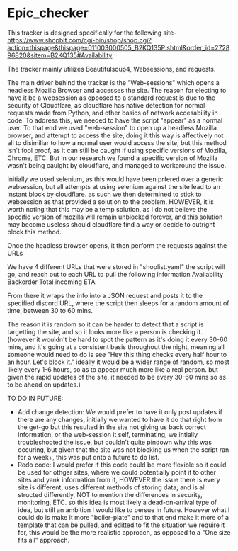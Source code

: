 # Epic_checker
This tracker is designed specifically for the following site- https://www.shopblt.com/cgi-bin/shop/shop.cgi?action=thispage&thispage=011003000505_B2KQ135P.shtml&order_id=272896820&sitem=B2KQ135#Availability 

The tracker mainly utilizes Beautifulsoup4, Websessions, and requests. 

The main driver behind the tracker is the "Web-sessions" which opens a headless Mozilla Browser and accesses the site. The reason for electing to have it be a websession as opposed to a standard request is due to the security of Cloudflare, as cloudflare has native detection for normal requests made from Python, and other basics of network accesability in code. To address this, we needed to have the script "appear" as a normal user. 
To that end we used "web-session" to open up a headless Mozilla browser, and attempt to access the site, doing it this way is affectively not all to disimiliar to how a normal user would access the site, but this method isn't fool proof, as it can still be caught if using specific versions of Mozilla, Chrome, ETC. But in our research we found a specific version of Mozilla wasn't being cauight by cloudflare, and managed to workaround the issue. 

Initially we used selenium, as this would have been prfered over a generic websession, but all attempts at using selenium against the site lead to an instant block by cloudflare. as such we then determined to stick to websession as that provided a solution to the problem. HOWEVER, it is worth noting that this may be a temp solution, as I do not believe the specific version of mozilla will remain unblocked forever, and this solution may become useless should cloudflare find a way or decide to outright block this method. 

Once the headless browser opens, it then perform the requests against the URLs

We have 4 different URLs that were stored in "shoplist.yaml" the script will go, and reach out to each URL to pull the following information 
Availability
Backorder
Total incoming
ETA

From there it wraps the info into a JSON request and posts it to the specified discord URL, where the script then sleeps for a random amount of time, between 30 to 60 mins. 

The reason it is random so it can be harder to detect that a script is targetting the site, and so it looks more like a person is checking it. (however it wouldn't be hard to spot the pattern as it's doing it every 30-60 mins, and it's going at a consistent basis throughout the night, meaning all someone would need to do is see "Hey this thing checks every half hour to an hour. Let's block it." ideally it would be a wider range of random, so most likely every 1-6 hours, so as to appear much more like a real person. but given the rapid updates of the site, it needed to be every 30-60 mins so as to be ahead on updates.)

TO DO IN FUTURE: 
- Add change detection: We would prefer to have it only post updates if there are any changes, initially we wanted to have it do that right from the get-go but this resulted in the site not giving us back correct information, or the web-session it self, terminating, we intially troubleshooted the issue, but couldn't quite pindown why this was occuring, but given that the site was not blocking us when the script ran for a week+, this was put onto a future to do list. 
- Redo code: I would prefer if this code could be more flexible so it could be used for othger sites, where we could potentially point it to other sites and yank information from it, HOWEVER the issue there is every site is different, uses different methods of storing data, and is all structed differently, NOT to mention the differences in security, monitoring, ETC. so this idea is most likely a dead-on-arrival type of idea, but still an ambition I would like to persue in future. However what I could do is make it more "boiler-plate" and to that end make it more of a template that can be pulled, and editted to fit the situation we require it for, this would be the more realistic approach, as opposed to a "One size fits all" approach.
